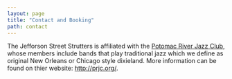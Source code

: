 ```yaml
---
layout: page
title: "Contact and Booking"
path: contact
---
```



The Jefforson Street Strutters is affiliated with the [Potomac River Jazz Club](http://prjc.org/), whose members include bands that play traditional jazz which we define as original New Orleans or Chicago style dixieland. More information can be found on thier website: http://prjc.org/.
